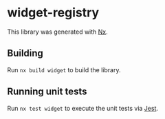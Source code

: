 # widget-registry

This library was generated with [Nx](https://nx.dev).

## Building

Run `nx build widget` to build the library.

## Running unit tests

Run `nx test widget` to execute the unit tests via [Jest](https://jestjs.io).
